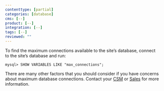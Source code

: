 ```yaml
---
contenttype: [partial]
categories: [database]
cms: [--]
product: [--]
integration: [--]
tags: [--]
reviewed: ""
---
```


To find the maximum connections available to the site’s database, connect to the site’s database and run:

```sql{promptUser: sql}
mysql> SHOW VARIABLES LIKE "max_connections";
```

There are many other factors that you should consider if you have concerns about maximum database connections. Contact your [CSM](/guides/professional-services#customer-success-management) or [Sales](https://pantheon.io/contact-sales?docs) for more information.
